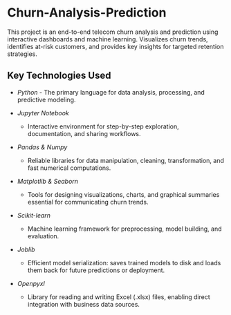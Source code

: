 # Churn-Analysis-Prediction
This project is an end-to-end telecom churn analysis and prediction using interactive dashboards and machine learning. Visualizes churn trends, identifies at-risk customers, and provides key insights for targeted retention strategies.

## Key Technologies Used

- *Python* - The primary language for data analysis, processing, and predictive modeling.

- *Jupyter Notebook*
  - Interactive environment for step-by-step exploration, documentation, and sharing workflows.

- *Pandas & Numpy*
   - Reliable libraries for data manipulation, cleaning, transformation, and fast numerical computations.

- *Matplotlib & Seaborn*
   - Tools for designing visualizations, charts, and graphical summaries essential for communicating churn trends.

- *Scikit-learn*
   - Machine learning framework for preprocessing, model building, and evaluation.

- *Joblib*
   - Efficient model serialization: saves trained models to disk and loads them back for future predictions or deployment.

- *Openpyxl*
   - Library for reading and writing Excel (.xlsx) files, enabling direct integration with business data sources.
